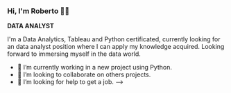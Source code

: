 ### Hi, I'm Roberto 👨‍💻 

**DATA ANALYST** 

I'm a Data Analytics, Tableau and Python certificated, currently looking for an data analyst position where I can apply my knowledge acquired. 
Looking forward to immersing myself in the data world.

- 🔭 I’m currently working in a new project using Python. 
- 👯 I’m looking to collaborate on others projects.
- 🤔 I’m looking for help to get a job.
-->
